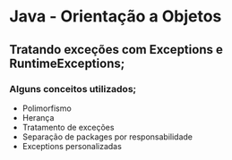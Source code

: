 # Java - Orientação a Objetos

## Tratando exceções com Exceptions e RuntimeExceptions;

### Alguns conceitos utilizados;
- Polimorfismo
- Herança
- Tratamento de exceções
- Separação de packages por responsabilidade
- Exceptions personalizadas

